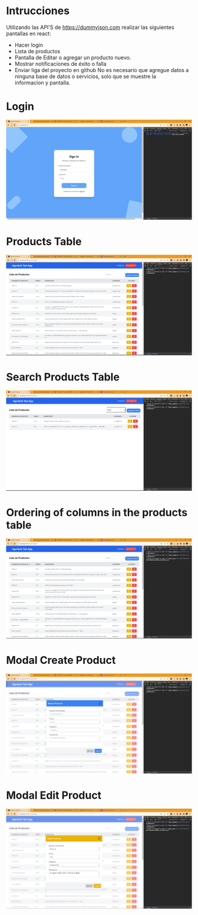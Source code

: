 # Intrucciones

Utilizando las API'S de https://dummyjson.com realizar las siguientes pantallas en react:
 - Hacer login
 - Lista de productos
 - Pantalla de Editar o agregar un producto nuevo.  
 - Mostrar notificaciones de éxito o falla
 - Enviar liga del proyecto en github
No es necesario que agregue datos a ninguna base de datos o servicios, solo que se muestre la informacion y pantalla.

# Login
![Login Photo](https://raw.githubusercontent.com/Pedro-Sanchez-Cardenas/agrotech-test-app/main/public/assetsReadme/login.png)

# Products Table
![Product Table Photo](https://raw.githubusercontent.com/Pedro-Sanchez-Cardenas/agrotech-test-app/main/public/assetsReadme/Tabla%20productos.png)

# Search Products Table
![Search in Product Table Photo](https://raw.githubusercontent.com/Pedro-Sanchez-Cardenas/agrotech-test-app/main/public/assetsReadme/Campo%20Busqueda.png)

# Ordering of columns in the products table
![Ordering of columns in the products table Photo](https://raw.githubusercontent.com/Pedro-Sanchez-Cardenas/agrotech-test-app/main/public/assetsReadme/Orden.png)

# Modal Create Product
![Modal Create Product Photo](https://raw.githubusercontent.com/Pedro-Sanchez-Cardenas/agrotech-test-app/main/public/assetsReadme/Modal%20Create.png)

# Modal Edit Product
![Modal Edit Product Photo](https://raw.githubusercontent.com/Pedro-Sanchez-Cardenas/agrotech-test-app/main/public/assetsReadme/Modal%20Editar.png)